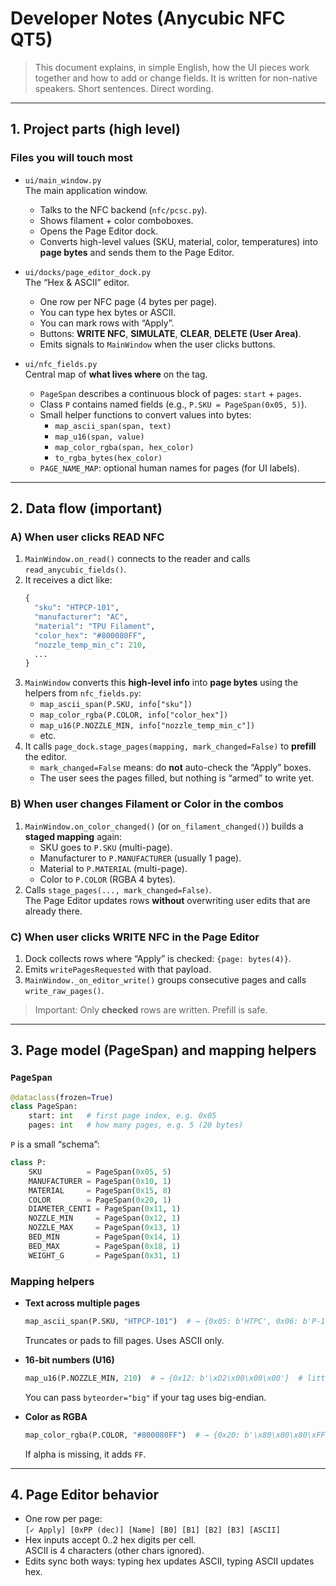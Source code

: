 # Developer Notes (Anycubic NFC QT5)

> This document explains, in simple English, how the UI pieces work together and how to add or change fields. It is written for non-native speakers. Short sentences. Direct wording.

---

## 1. Project parts (high level)

### Files you will touch most

- `ui/main_window.py`  
  The main application window.  
  - Talks to the NFC backend (`nfc/pcsc.py`).  
  - Shows filament + color comboboxes.  
  - Opens the Page Editor dock.  
  - Converts high-level values (SKU, material, color, temperatures) into **page bytes** and sends them to the Page Editor.

- `ui/docks/page_editor_dock.py`  
  The “Hex & ASCII” editor.  
  - One row per NFC page (4 bytes per page).  
  - You can type hex bytes or ASCII.  
  - You can mark rows with “Apply”.  
  - Buttons: **WRITE NFC**, **SIMULATE**, **CLEAR**, **DELETE (User Area)**.  
  - Emits signals to `MainWindow` when the user clicks buttons.

- `ui/nfc_fields.py`  
  Central map of **what lives where** on the tag.  
  - `PageSpan` describes a continuous block of pages: `start` + `pages`.  
  - Class `P` contains named fields (e.g., `P.SKU = PageSpan(0x05, 5)`).  
  - Small helper functions to convert values into bytes:  
    - `map_ascii_span(span, text)`  
    - `map_u16(span, value)`  
    - `map_color_rgba(span, hex_color)`  
    - `to_rgba_bytes(hex_color)`  
  - `PAGE_NAME_MAP`: optional human names for pages (for UI labels).

---

## 2. Data flow (important)

### A) When user clicks **READ NFC**

1. `MainWindow.on_read()` connects to the reader and calls `read_anycubic_fields()`.
2. It receives a dict like:
   ```python
   {
     "sku": "HTPCP-101",
     "manufacturer": "AC",
     "material": "TPU Filament",
     "color_hex": "#800080FF",
     "nozzle_temp_min_c": 210,
     ...
   }
   ```
3. `MainWindow` converts this **high-level info** into **page bytes** using the helpers from `nfc_fields.py`:
   - `map_ascii_span(P.SKU, info["sku"])`
   - `map_color_rgba(P.COLOR, info["color_hex"])`
   - `map_u16(P.NOZZLE_MIN, info["nozzle_temp_min_c"])`
   - etc.
4. It calls `page_dock.stage_pages(mapping, mark_changed=False)` to **prefill** the editor.  
   - `mark_changed=False` means: do **not** auto-check the “Apply” boxes.  
   - The user sees the pages filled, but nothing is “armed” to write yet.

### B) When user changes **Filament** or **Color** in the combos

1. `MainWindow.on_color_changed()` (or `on_filament_changed()`) builds a **staged mapping** again:
   - SKU goes to `P.SKU` (multi-page).
   - Manufacturer to `P.MANUFACTURER` (usually 1 page).
   - Material to `P.MATERIAL` (multi-page).
   - Color to `P.COLOR` (RGBA 4 bytes).
2. Calls `stage_pages(..., mark_changed=False)`.  
   The Page Editor updates rows **without** overwriting user edits that are already there.

### C) When user clicks **WRITE NFC** in the Page Editor

1. Dock collects rows where “Apply” is checked: `{page: bytes(4)}`.
2. Emits `writePagesRequested` with that payload.
3. `MainWindow._on_editor_write()` groups consecutive pages and calls `write_raw_pages()`.

> Important: Only **checked** rows are written. Prefill is safe.

---

## 3. Page model (PageSpan) and mapping helpers

### `PageSpan`

```python
@dataclass(frozen=True)
class PageSpan:
    start: int   # first page index, e.g. 0x05
    pages: int   # how many pages, e.g. 5 (20 bytes)
```

`P` is a small “schema”:

```python
class P:
    SKU          = PageSpan(0x05, 5)
    MANUFACTURER = PageSpan(0x10, 1)
    MATERIAL     = PageSpan(0x15, 8)
    COLOR        = PageSpan(0x20, 1)
    DIAMETER_CENTI = PageSpan(0x11, 1)
    NOZZLE_MIN     = PageSpan(0x12, 1)
    NOZZLE_MAX     = PageSpan(0x13, 1)
    BED_MIN        = PageSpan(0x14, 1)
    BED_MAX        = PageSpan(0x18, 1)
    WEIGHT_G       = PageSpan(0x31, 1)
```

### Mapping helpers

- **Text across multiple pages**  
  ```python
  map_ascii_span(P.SKU, "HTPCP-101")  # → {0x05: b'HTPC', 0x06: b'P-10', 0x07: b'1\x00\x00\x00', ...}
  ```
  Truncates or pads to fill pages. Uses ASCII only.

- **16-bit numbers (U16)**  
  ```python
  map_u16(P.NOZZLE_MIN, 210)  # → {0x12: b'\xD2\x00\x00\x00'}  # little-endian by default
  ```
  You can pass `byteorder="big"` if your tag uses big-endian.

- **Color as RGBA**  
  ```python
  map_color_rgba(P.COLOR, "#800080FF")  # → {0x20: b'\x80\x00\x80\xFF'}
  ```
  If alpha is missing, it adds `FF`.

---

## 4. Page Editor behavior

- One row per page:  
  `[✓ Apply] [0xPP (dec)] [Name] [B0] [B1] [B2] [B3] [ASCII]`
- Hex inputs accept 0..2 hex digits per cell.  
  ASCII is 4 characters (other chars ignored).
- Edits sync both ways: typing hex updates ASCII, typing ASCII updates hex.
